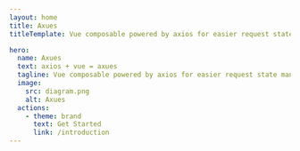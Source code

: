 ```yaml
---
layout: home
title: Axues
titleTemplate: Vue composable powered by axios for easier request state management.

hero:
  name: Axues
  text: axios + vue = axues
  tagline: Vue composable powered by axios for easier request state management.
  image:
    src: diagram.png
    alt: Axues
  actions:
    - theme: brand
      text: Get Started
      link: /introduction
---
```

